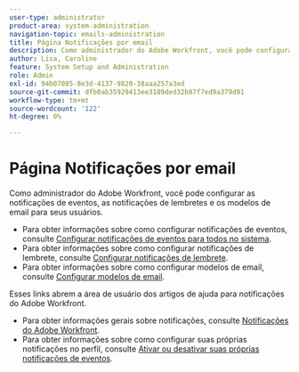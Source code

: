 ```yaml
---
user-type: administrator
product-area: system-administration
navigation-topic: emails-administration
title: Página Notificações por email
description: Como administrador do Adobe Workfront, você pode configurar as notificações de eventos, as notificações de lembretes e os modelos de email para seus usuários.
author: Lisa, Caroline
feature: System Setup and Administration
role: Admin
exl-id: 94b07085-8e3d-4137-9820-38aaa257a3ed
source-git-commit: dfb0ab35929413ee3189ded32b87f7ed9a379d91
workflow-type: tm+mt
source-wordcount: '122'
ht-degree: 0%

---
```


# Página Notificações por email

Como administrador do Adobe Workfront, você pode configurar as notificações de eventos, as notificações de lembretes e os modelos de email para seus usuários.

* Para obter informações sobre como configurar notificações de eventos, consulte [Configurar notificações de eventos para todos no sistema](../../../administration-and-setup/manage-workfront/emails/configure-event-notifications-for-everyone-in-the-system.md).
* Para obter informações sobre como configurar notificações de lembrete, consulte [Configurar notificações de lembrete](../../../administration-and-setup/manage-workfront/emails/set-up-reminder-notifications.md).
* Para obter informações sobre como configurar modelos de email, consulte [Configurar modelos de email](../../../administration-and-setup/manage-workfront/emails/configure-email-templates.md).

Esses links abrem a área de usuário dos artigos de ajuda para notificações do Adobe Workfront.

* Para obter informações gerais sobre notificações, consulte [Notificações do Adobe Workfront](/help/quicksilver/workfront-basics/using-notifications/event-notifications.md).
* Para obter informações sobre como configurar suas próprias notificações no perfil, consulte [Ativar ou desativar suas próprias notificações de eventos](/help/quicksilver/workfront-basics/using-notifications/activate-or-deactivate-your-own-event-notifications.md).
